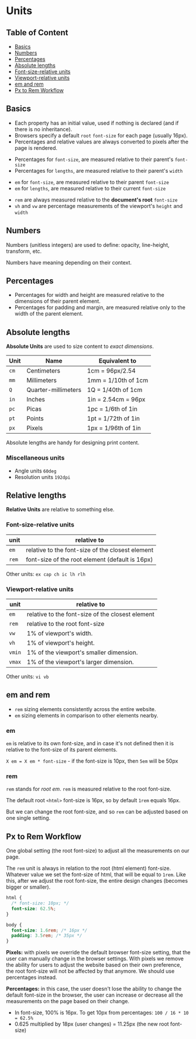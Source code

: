# Units

## Table of Content

- [Basics](#basics)
- [Numbers](#numbers)
- [Percentages](#percentages)
- [Absolute lengths](#absolute-lengths)
- [Font-size-relative units](#font-size-relative-units)
- [Viewport-relative units](#viewport-relative-units)
- [em and rem](#em-and-rem)
- [Px to Rem Workflow](#px-to-rem-workflow)

## Basics

- Each property has an initial value, used if nothing is declared (and if there is no inheritance).
- Browsers specify a default `root` `font-size` for each page (usually 16px).
- Percentages and relative values are always converted to pixels after the page is rendered.

<div></div>

- Percentages for `font-size`, are measured relative to their parent's `font-size`
- Percentages for `lengths`, are measured relative to their parent's `width`

<div></div>

- `em` for `font-size`, are measured relative to their parent `font-size`
- `em` for `lengths`, are measured relative to their current `font-size`

<div></div>

- `rem` are always measured relative to the **document's root** `font-size`
- `vh` and `vw` are percentage measurements of the viewport's `height` and `width`

## Numbers

Numbers (unitless integers) are used to define: opacity, line-height, transform, etc.

Numbers have meaning depending on their context.

## Percentages

- Percentages for width and height are measured relative to the dimensions of their parent element.
- Percentages for padding and margin, are measured relative only to the width of the parent element.

## Absolute lengths

**Absolute Units** are used to size content to _exact dimensions_.

| Unit | Name                | Equivalent to       |
| ---- | ------------------- | ------------------- |
| `cm` | Centimeters         | 1cm = 96px/2.54     |
| `mm` | Millimeters         | 1mm = 1/10th of 1cm |
| `Q`  | Quarter-millimeters | 1Q = 1/40th of 1cm  |
| `in` | Inches              | 1in = 2.54cm = 96px |
| `pc` | Picas               | 1pc = 1/6th of 1in  |
| `pt` | Points              | 1pt = 1/72th of 1in |
| `px` | Pixels              | 1px = 1/96th of 1in |

Absolute lengths are handy for designing print content.

### Miscellaneous units

- Angle units `60deg`
- Resolution units `192dpi`

## Relative lengths

**Relative Units** are relative to something else.

### Font-size-relative units

| unit  | relative to                                      |
| ----- | ------------------------------------------------ |
| `em`  | relative to the font-size of the closest element |
| `rem` | font-size of the root element (default is 16px)  |

Other units: `ex cap ch ic lh rlh`

### Viewport-relative units

| unit   | relative to                                      |
| ------ | ------------------------------------------------ |
| `em`   | relative to the font-size of the closest element |
| `rem`  | relative to the root font-size                   |
| `vw`   | 1% of viewport's width.                          |
| `vh`   | 1% of viewport's height.                         |
| `vmin` | 1% of the viewport's smaller dimension.          |
| `vmax` | 1% of the viewport's larger dimension.           |

Other units: `vi vb`

## em and rem

- `rem` sizing elements consistently across the entire website.
- `em` sizing elements in comparison to other elements nearby.

### em

`em` is relative to its own font-size, and in case it's not defined then it is relative to the font-size of its parent elements.

`X em = X em * font-size` - if the font-size is 10px, then `5em` will be 50px

### rem

`rem` stands for _root em_. `rem` is measured relative to the root font-size.

The default root `<html>` font-size is 16px, so by default `1rem` equals 16px.

But we can change the root font-size, and so `rem` can be adjusted based on one single setting.

## Px to Rem Workflow

One global setting (the root font-size) to adjust all the measurements on our page.

The `rem` unit is always in relation to the root (html element) font-size. Whatever value we set the font-size of html, that will be equal to `1rem`. Like this, after we adjust the root font-size, the entire design changes (becomes bigger or smaller).

```css
html {
  /* font-size: 10px; */
  font-size: 62.5%;
}

body {
  font-size: 1.6rem; /* 16px */
  padding: 3.5rem; /* 35px */
}
```

**Pixels:** with pixels we override the default browser font-size setting, that the user can manually change in the browser settings. With pixels we remove the ability for users to adjust the website based on their own preference, the root font-size will not be affected by that anymore. We should use percentages instead.

**Percentages:** in this case, the user doesn't lose the ability to change the default font-size in the browser, the user can increase or decrease all the measurements on the page based on their change.

- In font-size, 100% is 16px. To get 10px from percentages: `100 / 16 * 10 = 62.5%`
- 0.625 multiplied by 18px (user changes) = 11.25px (the new root font-size)

